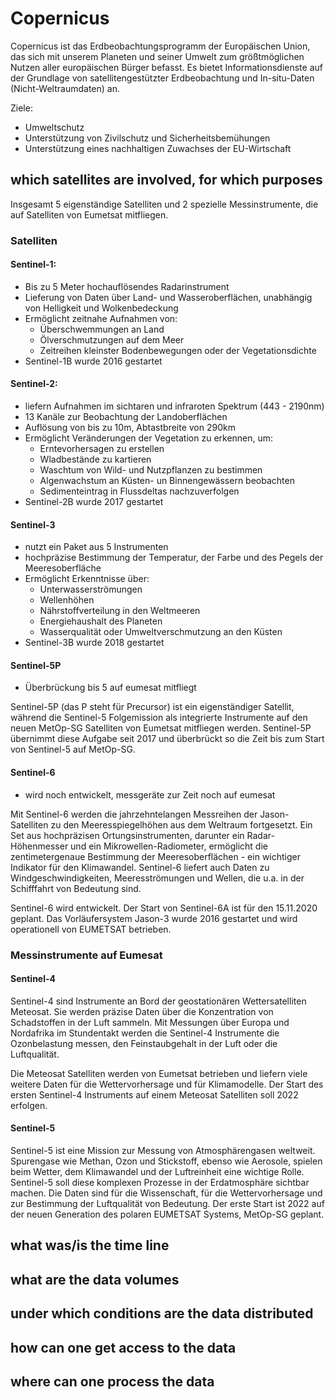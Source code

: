 # Copernicus

Copernicus ist das Erdbeobachtungsprogramm der Europäischen Union, das sich mit unserem Planeten und seiner Umwelt zum größtmöglichen Nutzen aller europäischen Bürger befasst. Es bietet Informationsdienste auf der Grundlage von satellitengestützter Erdbeobachtung und In-situ-Daten (Nicht-Weltraumdaten) an.

Ziele:
* Umweltschutz
* Unterstützung von Zivilschutz und Sicherheitsbemühungen
* Unterstützung eines nachhaltigen Zuwachses der EU-Wirtschaft

## which satellites are involved, for which purposes

Insgesamt 5 eigenständige Satelliten und 2 spezielle Messinstrumente, die auf Satelliten von Eumetsat mitfliegen.

### Satelliten
#### Sentinel-1:
* Bis zu 5 Meter hochauflösendes Radarinstrument
* Lieferung von Daten über Land- und Wasseroberflächen, unabhängig von Helligkeit und Wolkenbedeckung
* Ermöglicht zeitnahe Aufnahmen von: 
  - Überschwemmungen an Land
  - Ölverschmutzungen auf dem Meer
  - Zeitreihen kleinster Bodenbewegungen oder der Vegetationsdichte
* Sentinel-1B wurde 2016 gestartet
  
#### Sentinel-2:
* liefern Aufnahmen im sichtaren und infraroten Spektrum (443 - 2190nm)
* 13 Kanäle zur Beobachtung der Landoberflächen
* Auflösung von bis zu 10m, Abtastbreite von 290km
* Ermöglicht Veränderungen der Vegetation zu erkennen, um:
  - Erntevorhersagen zu erstellen
  - Wladbestände zu kartieren 
  - Waschtum von Wild- und Nutzpflanzen zu bestimmen
  - Algenwachstum an Küsten- un Binnengewässern beobachten
  - Sedimenteintrag in Flussdeltas nachzuverfolgen
* Sentinel-2B wurde 2017 gestartet

#### Sentinel-3
* nutzt ein Paket aus 5 Instrumenten
* hochpräzise Bestimmung der Temperatur, der Farbe und des Pegels der Meeresoberfläche
* Ermöglicht Erkenntnisse über:
  - Unterwasserströmungen
  - Wellenhöhen
  - Nährstoffverteilung in den Weltmeeren
  - Energiehaushalt des Planeten
  - Wasserqualität oder Umweltverschmutzung an den Küsten
* Sentinel-3B wurde 2018 gestartet

#### Sentinel-5P
* Überbrückung bis 5 auf eumesat mitfliegt

Sentinel-5P (das P steht für Precursor) ist ein eigenständiger Satellit, während die Sentinel-5 Folgemission als integrierte Instrumente auf den neuen MetOp-SG Satelliten von Eumetsat mitfliegen werden. Sentinel-5P übernimmt diese Aufgabe seit 2017 und überbrückt so die Zeit bis zum Start von Sentinel-5 auf MetOp-SG.


#### Sentinel-6
* wird noch entwickelt, messgeräte zur Zeit noch auf eumesat


Mit Sentinel-6 werden die jahrzehntelangen Messreihen der Jason-Satelliten zu den Meeresspiegelhöhen aus dem Weltraum fortgesetzt. Ein Set aus hochpräzisen Ortungsinstrumenten, darunter ein Radar-Höhenmesser und ein Mikrowellen-Radiometer, ermöglicht die zentimetergenaue Bestimmung der Meeresoberflächen - ein wichtiger Indikator für den Klimawandel. Sentinel-6 liefert auch Daten zu Windgeschwindigkeiten, Meeresströmungen und Wellen, die u.a. in der Schifffahrt von Bedeutung sind.

Sentinel-6 wird entwickelt. Der Start von Sentinel-6A ist für den 15.11.2020 geplant. Das Vorläufersystem Jason-3 wurde 2016 gestartet und wird operationell von EUMETSAT betrieben.

### Messinstrumente auf Eumesat

#### Sentinel-4

Sentinel-4 sind Instrumente an Bord der geostationären Wettersatelliten Meteosat. Sie werden präzise Daten über die Konzentration von Schadstoffen in der Luft sammeln. Mit Messungen über Europa und Nordafrika im Stundentakt werden die Sentinel-4 Instrumente die Ozonbelastung messen, den Feinstaubgehalt in der Luft oder die Luftqualität.

Die Meteosat Satelliten werden von Eumetsat betrieben und liefern viele weitere Daten für die Wettervorhersage und für Klimamodelle. Der Start des ersten Sentinel-4 Instruments auf einem Meteosat Satelliten soll 2022 erfolgen.

#### Sentinel-5

Sentinel-5 ist eine Mission zur Messung von Atmosphärengasen weltweit. Spurengase wie Methan, Ozon und Stickstoff, ebenso wie Aerosole, spielen beim Wetter, dem Klimawandel und der Luftreinheit eine wichtige Rolle. Sentinel-5 soll diese komplexen Prozesse in der Erdatmosphäre sichtbar machen. Die Daten sind für die Wissenschaft, für die Wettervorhersage und zur Bestimmung der Luftqualität von Bedeutung. Der erste Start ist 2022 auf der neuen Generation des polaren EUMETSAT Systems, MetOp-SG geplant.

## what was/is the time line

## what are the data volumes

## under which conditions are the data distributed

## how can one get access to the data

## where can one process the data
